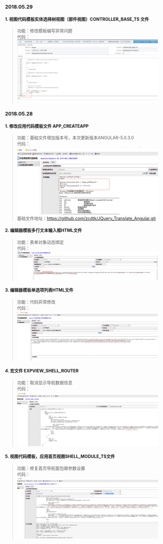 ### 2018.05.29
#### 1. 视图代码模板实体选择树视图（部件视图）CONTROLLER_BASE_TS 文件

>功能：修改模板编写异常问题   
>代码：![Alt text](https://github.com/zcdtk/IBizsysTemplateChangeLog/blob/master/angularchangelog/2018.05.28-2018.05.28/img/pickuptree.png) 

#####
### 2018.05.28 

#### 1. 修改应用代码模板文件 APP_CREATEAPP 

>功能：基础文件增加版本号，本次更新版本ANGULAR-5.0.3.0  
>代码：![Alt text](https://github.com/zcdtk/IBizsysTemplateChangeLog/blob/master/angularchangelog/2018.05.28-2018.05.28/img/createpp.png) 
>基础文件地址：https://github.com/zcdtk/JQuery_Translate_Angular.git

#### 2. 编辑器模板多行文本输入框HTML文件

>功能：表单对象动态绑定   
>代码：![Alt text](https://github.com/zcdtk/IBizsysTemplateChangeLog/blob/master/angularchangelog/2018.05.28-2018.05.28/img/textarea.png)   

#### 3. 编辑器模板单选项列表HTML文件  

>功能：代码异常修改   
>代码：![Alt text](https://github.com/zcdtk/IBizsysTemplateChangeLog/blob/master/angularchangelog/2018.05.28-2018.05.28/img/radiogroup.png) 


#### 4. 宏文件 EXPVIEW_SHELL_ROUTER

>功能：取消显示导航数据信息   
>代码：![Alt text](https://github.com/zcdtk/IBizsysTemplateChangeLog/blob/master/angularchangelog/2018.05.28-2018.05.28/img/expshellrouter.png)   

#### 5. 视图代码模板，应用首页视图SHELL_MODULE_TS文件

>功能：修复首页导航面包屑参数设置  
>代码：![Alt text](https://github.com/zcdtk/IBizsysTemplateChangeLog/blob/master/angularchangelog/2018.05.28-2018.05.28/img/indexshell.png) 
